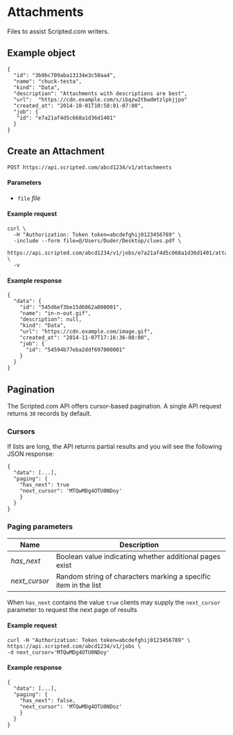 # Attachments

Files to assist Scripted.com writers.

## Example object

    {
      "id": "3b9bc709aba13134e3c50aa4",
      "name": "chuck-testa",
      "kind": "Data",
      "description": "Attachments with descriptions are best",
      "url":  "https://cdn.example.com/s/ibqzw2tbwdmtzlpkjjpo"
      "created_at": "2014-10-01T10:58:01-07:00",
      "job": {
       "id": "e7a21af4d5c668a1d36d1401"
      }
    }

## Create an Attachment

`POST https://api.scripted.com/abcd1234/v1/attachments`

#### Parameters

* `file` *file*

#### Example request

    curl \
      -H "Authorization: Token token=abcdefghij0123456789" \
      -include --form file=@/Users/Duder/Desktop/clues.pdf \
      https://api.scripted.com/abcd1234/v1/jobs/e7a21af4d5c668a1d36d1401/attachments \
      -v

#### Example response

    {
      "data": {
        "id": "545d6ef3be15d6062a000001",
        "name": "in-n-out.gif",
        "description": null,
        "kind": "Data",
        "url": "https://cdn.example.com/image.gif",
        "created_at": "2014-11-07T17:16:36-08:00",
        "job": {
          "id": "54594b77eba2ddf697000001"
        }
      }
    }

## <a name="pagination"></a>Pagination

The Scripted.com API offers cursor-based pagination. A single API request
returns `30` records by default.

### <a name="cursors"></a>Cursors

If lists are long, the API returns partial results and you will see the
following JSON response:

    {
      "data": [...],
      "paging": {
        "has_next": true
        "next_cursor": 'MTQwMDg4OTU0NDoy'
        }
      }
    }

### <a name="paging-parameters"></a>Paging parameters

<table>
  <thead>
    <tr>
      <th>Name</th>
      <th>Description</th>
    </tr>
  </thead>
  <tbody>
    <tr>
      <td><em>has_next</em></td>
      <td>Boolean value indicating whether additional pages exist</td>
    </tr>
    <tr>
      <td><em>next_cursor</em></td>
      <td>Random string of characters marking a specific item in the list</td>
    </tr>
  </tbody>
</table>

When `has_next` contains the value `true` clients may supply the `next_cursor`
parameter to request the next page of results

#### Example request

    curl -H "Authorization: Token token=abcdefghij0123456789" \
    https://api.scripted.com/abcd1234/v1/jobs \
    -d next_cursor='MTQwMDg4OTU0NDoy'

#### Example response

    {
      "data": [...],
      "paging": {
        "has_next": false,
        "next_cursor": 'MTQwMDg4OTU0NDoz'
        }
      }
    }
